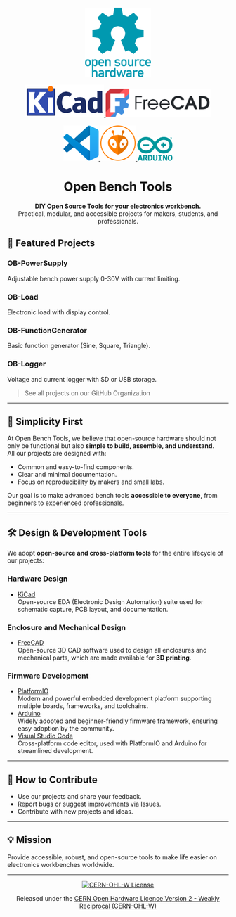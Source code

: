 <p align="center">
  <a href="https://oshwa.org/">
    <img src="assets/OSHW.png" alt="Open Bench Tools Logo" width="150">
  </a>
</p>

<p align="center">
  <a href="https://www.kicad.org/">
    <img src="assets/KiCad.png" alt="KiCad" width="180">
  </a>
  <a href="https://www.freecad.org/">
    <img src="assets/FreeCAD.png" alt="FreeCAD" width="240">
  </a>
  <br><br>
  <a href="https://code.visualstudio.com/">
    <img src="assets/VScode.png" alt="Visual Studio Code" width="80">
  </a>
  <a href="https://platformio.org/">
    <img src="assets/PlatformIO.png" alt="PlatformIO" width="80">
  </a>
  <a href="https://www.arduino.cc/">
    <img src="assets/Arduino.png" alt="Arduino" width="80">
  </a>
</p>


<h1 align="center">Open Bench Tools</h1>

<p align="center">
  <strong>DIY Open Source Tools for your electronics workbench.</strong><br>
  Practical, modular, and accessible projects for makers, students, and professionals.
</p>


## 🚀 Featured Projects

### OB-PowerSupply
Adjustable bench power supply 0-30V with current limiting.

### OB-Load
Electronic load with display control.

### OB-FunctionGenerator
Basic function generator (Sine, Square, Triangle).

### OB-Logger
Voltage and current logger with SD or USB storage.

> See all projects on our GitHub Organization

---

## 🔧 Simplicity First

At Open Bench Tools, we believe that open-source hardware should not only be functional but also **simple to build, assemble, and understand**.  
All our projects are designed with:
- Common and easy-to-find components.
- Clear and minimal documentation.
- Focus on reproducibility by makers and small labs.

Our goal is to make advanced bench tools **accessible to everyone**, from beginners to experienced professionals.

---

## 🛠 Design & Development Tools

We adopt **open-source and cross-platform tools** for the entire lifecycle of our projects:

### Hardware Design
- [KiCad](https://www.kicad.org/)  
  Open-source EDA (Electronic Design Automation) suite used for schematic capture, PCB layout, and documentation.

### Enclosure and Mechanical Design
- [FreeCAD](https://www.freecad.org/)  
  Open-source 3D CAD software used to design all enclosures and mechanical parts, which are made available for **3D printing**.

### Firmware Development
- [PlatformIO](https://platformio.org/)  
  Modern and powerful embedded development platform supporting multiple boards, frameworks, and toolchains.
- [Arduino](https://arduino.cc/)  
  Widely adopted and beginner-friendly firmware framework, ensuring easy adoption by the community.
- [Visual Studio Code](https://code.visualstudio.com/)  
  Cross-platform code editor, used with PlatformIO and Arduino for streamlined development.

---

## 🤝 How to Contribute

- Use our projects and share your feedback.
- Report bugs or suggest improvements via Issues.
- Contribute with new projects and ideas.

---

## 💡 Mission

Provide accessible, robust, and open-source tools to make life easier on electronics workbenches worldwide.

---


<p align="center">
  <a href="LICENSE">
    <img src="https://img.shields.io/badge/License-CERN--OHL--W-blue.svg" alt="CERN-OHL-W License">
  </a>
</p>

<p align="center">
  Released under the <a href="LICENSE">CERN Open Hardware Licence Version 2 - Weakly Reciprocal (CERN-OHL-W)</a>
</p>

